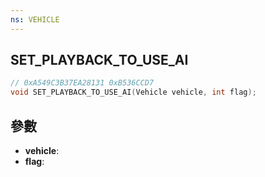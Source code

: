 ```yaml
---
ns: VEHICLE
---
```

## SET_PLAYBACK_TO_USE_AI

```c
// 0xA549C3B37EA28131 0xB536CCD7
void SET_PLAYBACK_TO_USE_AI(Vehicle vehicle, int flag);
```


## 參數
* **vehicle**: 
* **flag**: 


